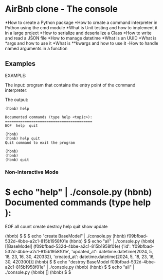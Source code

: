 # AirBnb clone - The console

 *How to create a Python package
 *How to create a command interpreter in Python using the cmd module
 *What is Unit testing and how to implement it in a large project
 *How to serialize and deserialize a Class
 *How to write and read a JSON file
 *How to manage datetime
 *What is an UUID
 *What is *args and how to use it
 *What is **kwargs and how to use it
 -How to handle named arguments in a function

## Examples

EXAMPLE:

The input: program that contains the entry point of the command interpreter:

The output:

```
(hbnb) help

Documented commands (type help <topic>):
========================================
EOF  help  quit

(hbnb) 
(hbnb) help quit
Quit command to exit the program

(hbnb) 
(hbnb) 
(hbnb) quit
```

### Non-Interactive Mode

$ echo "help" | ./console.py
(hbnb)
Documented commands (type help <topic>):
========================================
EOF  all  count  create  destroy  help  quit  show  update

(hbnb) $
$
$ echo "create BaseModel" | ./console.py
(hbnb) f09bfbad-532d-4bbe-a2c1-815b1958f01e
(hbnb) $
$ echo "all" | ./console.py
(hbnb) [[BaseModel] (f09bfbad-532d-4bbe-a2c1-815b1958f01e) {'id': 'f09bfbad-532d-4bbe-a2c1-815b1958f01e', 'updated_at': datetime.datetime(2024, 5, 18, 23, 16, 30, 420332), 'created_at': datetime.datetime(2024, 5, 18, 23, 16, 30, 420300)}]
(hbnb) $
$ echo "destroy BaseModel f09bfbad-532d-4bbe-a2c1-815b1958f01e" | ./console.py
(hbnb) (hbnb) $
$ echo "all" | ./console.py
(hbnb) []
(hbnb) $
$
